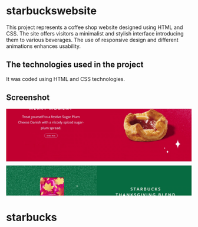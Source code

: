 <h1> starbuckswebsite </h1>

This project represents a coffee shop website designed using HTML and CSS. The site offers visitors a minimalist and stylish interface introducing them to various beverages. The use of responsive design and different animations enhances usability.

<h2> The technologies used in the project </h2>

It was coded using HTML and CSS
technologies.

<h2> Screenshot </h2>

![](screen.gif)
# starbucks
